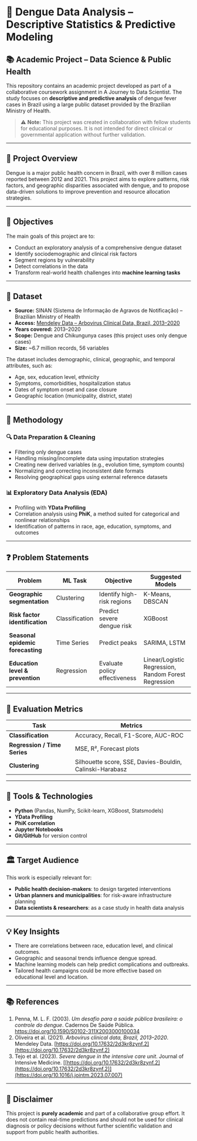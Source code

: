 # 🦠 Dengue Data Analysis – Descriptive Statistics & Predictive Modeling

## 📚 Academic Project – Data Science & Public Health

This repository contains an academic project developed as part of a collaborative coursework assignment in A Journey to Data Scientist. The study focuses on **descriptive and predictive analysis** of dengue fever cases in Brazil using a large public dataset provided by the Brazilian Ministry of Health.

> ⚠️ **Note:** This project was created in collaboration with fellow students for educational purposes. It is not intended for direct clinical or governmental application without further validation.

---

## 🧾 Project Overview

Dengue is a major public health concern in Brazil, with over 8 million cases reported between 2012 and 2021. This project aims to explore patterns, risk factors, and geographic disparities associated with dengue, and to propose data-driven solutions to improve prevention and resource allocation strategies.

---

## 📌 Objectives

The main goals of this project are to:

- Conduct an exploratory analysis of a comprehensive dengue dataset
- Identify sociodemographic and clinical risk factors
- Segment regions by vulnerability
- Detect correlations in the data
- Transform real-world health challenges into **machine learning tasks**

---

## 🧩 Dataset

- **Source:** SINAN (Sistema de Informação de Agravos de Notificação) – Brazilian Ministry of Health
- **Access:** [Mendeley Data – Arbovirus Clinical Data, Brazil, 2013–2020](https://doi.org/10.17632/2d3kr8zynf.2)
- **Years covered:** 2013–2020
- **Scope:** Dengue and Chikungunya cases (this project uses only dengue cases)
- **Size:** ~6.7 million records, 56 variables

The dataset includes demographic, clinical, geographic, and temporal attributes, such as:

- Age, sex, education level, ethnicity
- Symptoms, comorbidities, hospitalization status
- Dates of symptom onset and case closure
- Geographic location (municipality, district, state)

---

## 🧪 Methodology

### 🔍 Data Preparation & Cleaning

- Filtering only dengue cases
- Handling missing/incomplete data using imputation strategies
- Creating new derived variables (e.g., evolution time, symptom counts)
- Normalizing and correcting inconsistent date formats
- Resolving geographical gaps using external reference datasets

### 📊 Exploratory Data Analysis (EDA)

- Profiling with **YData Profiling**
- Correlation analysis using **PhiK**, a method suited for categorical and nonlinear relationships
- Identification of patterns in race, age, education, symptoms, and outcomes

---

## ❓ Problem Statements

| Problem | ML Task | Objective | Suggested Models |
|--------|---------|-----------|------------------|
| **Geographic segmentation** | Clustering | Identify high-risk regions | K-Means, DBSCAN |
| **Risk factor identification** | Classification | Predict severe dengue risk | XGBoost |
| **Seasonal epidemic forecasting** | Time Series | Predict peaks | SARIMA, LSTM |
| **Education level & prevention** | Regression | Evaluate policy effectiveness | Linear/Logistic Regression, Random Forest Regression |

---

## 🧮 Evaluation Metrics

| Task | Metrics |
|------|---------|
| **Classification** | Accuracy, Recall, F1-Score, AUC-ROC |
| **Regression / Time Series** | MSE, R², Forecast plots |
| **Clustering** | Silhouette score, SSE, Davies-Bouldin, Calinski-Harabasz |

---

## 🧠 Tools & Technologies

- **Python** (Pandas, NumPy, Scikit-learn, XGBoost, Statsmodels)
- **YData Profiling**
- **PhiK correlation**
- **Jupyter Notebooks**
- **Git/GitHub** for version control

---

## 🏛️ Target Audience

This work is especially relevant for:

- **Public health decision-makers**: to design targeted interventions
- **Urban planners and municipalities**: for risk-aware infrastructure planning
- **Data scientists & researchers**: as a case study in health data analysis

---

## 💡 Key Insights

- There are correlations between race, education level, and clinical outcomes.
- Geographic and seasonal trends influence dengue spread.
- Machine learning models can help predict complications and outbreaks.
- Tailored health campaigns could be more effective based on educational level and location.

---

## 📚 References

1. Penna, M. L. F. (2003). *Um desafio para a saúde pública brasileira: o controle do dengue*. Cadernos De Saúde Pública. https://doi.org/10.1590/S0102-311X2003000100034
2. Oliveira et al. (2021). *Arbovirus clinical data, Brazil, 2013–2020*. Mendeley Data. [https://doi.org/10.17632/2d3kr8zynf.2](https://doi.org/10.17632/2d3kr8zynf.2)
3. Tejo et al. (2023). *Severe dengue in the intensive care unit*. Journal of Intensive Medicine. [[https://doi.org/10.17632/2d3kr8zynf.2](https://doi.org/10.17632/2d3kr8zynf.2)](https://doi.org/10.1016/j.jointm.2023.07.007)

---

## 📌 Disclaimer

This project is **purely academic** and part of a collaborative group effort. It does not contain real-time predictions and should not be used for clinical diagnosis or policy decisions without further scientific validation and support from public health authorities.
